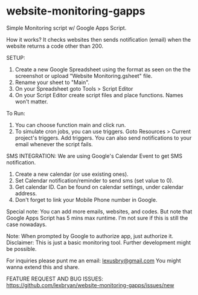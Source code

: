 website-monitoring-gapps
========================

Simple Monitoring script w/ Google Apps Script.

How it works?
It checks websites then sends notification (email) when the website returns a code other than 200.


SETUP:

1. Create a new Google Spreadsheet using the format as seen on the the screenshot or upload "Website Monitoring.gsheet" file.
2. Rename your sheet to "Main".
3. On your Spreadsheet goto Tools > Script Editor
4. On your Script Editor create script files and place functions. Names won't matter.

To Run:

1. You can choose function main and click run.
2. To simulate cron jobs, you can use triggers. Goto Resources > Current project's triggers.
   Add triggers. You can also send notifications to your email whenever the script fails.

SMS INTEGRATION:
We are using Google's Calendar Event to get SMS notification.

1. Create a new calendar (or use existing ones).
2. Set Calendar notification/reminder to send sms (set value to 0).
3. Get calendar ID. Can be found on calendar settings, under calendar address.
4. Don't forget to link your Mobile Phone number in Google.

Special note: You can add more emails, websites, and codes. But note that Google Apps Script has 5 mins max runtime. I'm not sure if this is still the case nowadays.

Note: When prompted by Google to authorize app, just authorize it.
Disclaimer: This is just a basic monitoring tool. Further development might be possible.

For inquiries please punt me an email: lexusbry@gmail.com
You might wanna extend this and share.

FEATURE REQUEST AND BUG ISSUES: https://github.com/lexbryan/website-monitoring-gapps/issues/new
